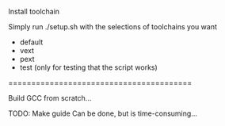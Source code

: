 Install toolchain

Simply run ./setup.sh with the selections of toolchains you want

- default 
- vext
- pext
- test (only for testing that the script works)

========================================

Build GCC from scratch...

TODO: Make guide
    Can be done, but is time-consuming...